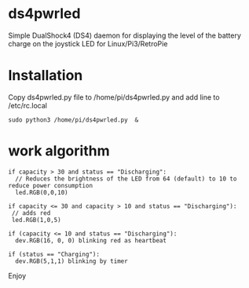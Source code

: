 # ds4pwrled
Simple DualShock4 (DS4) daemon for displaying the level of the battery charge on the joystick LED for Linux/Pi3/RetroPie

# Installation

Copy ds4pwrled.py file to /home/pi/ds4pwrled.py
and add line  to /etc/rc.local
```
sudo python3 /home/pi/ds4pwrled.py  &
```

# work algorithm
```
if capacity > 30 and status == "Discharging":
  // Reduces the brightness of the LED from 64 (default) to 10 to reduce power consumption
  led.RGB(0,0,10)
	
if capacity <= 30 and capacity > 10 and status == "Discharging"):
 // adds red
 led.RGB(1,0,5)
		
if (capacity <= 10 and status == "Discharging"):
  dev.RGB(16, 0, 0) blinking red as heartbeat
	
if (status == "Charging"):
  dev.RGB(5,1,1) blinking by timer
```

Enjoy
